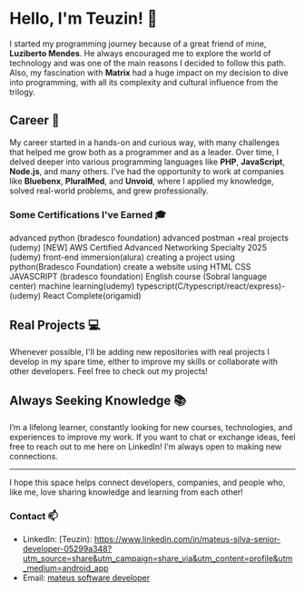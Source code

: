 # Hello, I'm Teuzin! 👋

I started my programming journey because of a great friend of mine, **Luziberto Mendes**. He always encouraged me to explore the world of technology and was one of the main reasons I decided to follow this path. Also, my fascination with **Matrix** had a huge impact on my decision to dive into programming, with all its complexity and cultural influence from the trilogy.

## Career 🚀

My career started in a hands-on and curious way, with many challenges that helped me grow both as a programmer and as a leader. Over time, I delved deeper into various programming languages like **PHP**, **JavaScript**, **Node.js**, and many others. I've had the opportunity to work at companies like **Bluebenx**, **PluralMed**, and **Unvoid**, where I applied my knowledge, solved real-world problems, and grew professionally.

### Some Certifications I've Earned 🎓

advanced python (bradesco foundation)
advanced postman +real projects (udemy)
[NEW] AWS Certified Advanced Networking Specialty 2025 (udemy)
front-end immersion(alura)
creating a project using python(Bradesco Foundation)
create a website using HTML CSS JAVASCRIPT (bradesco foundation)
English course (Sobral language center)
machine learning(udemy)
typescript(C/typescript/react/express)-(udemy)
React Complete(origamid)


## Real Projects 💻

Whenever possible, I'll be adding new repositories with real projects I develop in my spare time, either to improve my skills or collaborate with other developers. Feel free to check out my projects!

## Always Seeking Knowledge 📚

I’m a lifelong learner, constantly looking for new courses, technologies, and experiences to improve my work. If you want to chat or exchange ideas, feel free to reach out to me here on LinkedIn! I’m always open to making new connections.

---

I hope this space helps connect developers, companies, and people who, like me, love sharing knowledge and learning from each other!

### Contact 📫

- LinkedIn: [Teuzin):  https://www.linkedin.com/in/mateus-silva-senior-developer-05299a348?utm_source=share&utm_campaign=share_via&utm_content=profile&utm_medium=android_app
- Email: [mateus software developer](mateussoftwaredeveloper@gmail.com)
